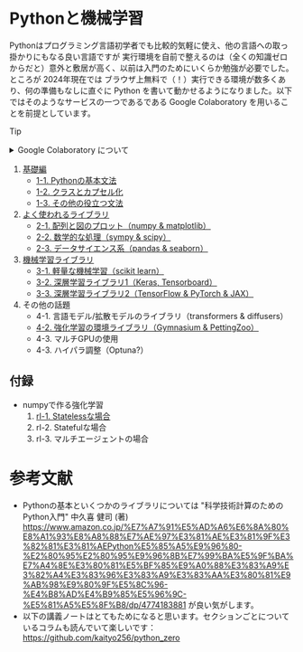 # Pythonと機械学習

Pythonはプログラミング言語初学者でも比較的気軽に使え、他の言語への取っ掛かりにもなる良い言語ですが 実行環境を自前で整えるのは（全くの知識ゼロからだと）意外と敷居が高く、以前は入門のためにいくらか勉強が必要でした。ところが 2024年現在では ブラウザ上無料で（！）実行できる環境が数多くあり、何の準備もなしに直ぐに Python を書いて動かせるようになりました。以下ではそのようなサービスの一つであるである Google Colaboratory を用いることを前提としています。

> [!TIP]
> <details class="memo">
> <summary>Google Colaboratory について</summary>
> <blockquote>
> 
> **立ち上げ方**
> 
> 1. https://colab.research.google.com/?hl=ja にアクセス
> 2. Googleにログイン（すでにしている場合は3）
> 3. ノートブックを新規作成 / あるいはすでに作成したノートブックを選択
> 
> **使い方**
> 
> ノートブックは、セルと呼ばれるパーツが縦に並んで構成されています。セルには二種類あります：
> - コードのセル
>     - Python の コードを書いて動かすことのできるセル。
>     - 動かすには、そのセルを選択しながら `shift` + `enter` か、セルの冒頭に示されている再生マークをクリックする。
> - テキストのセル
>     - テキストを書く用のセル。次のコードセルで何をやっているのかの説明を書くと良い。
>     - テキストを装飾したい場合は、\$\$ などで囲むと LaTeXが使える。また、HTML や markdown が有効。
> 
> ウインドウの左上の追加するボタンからこれらのセルを追加できます。また、左側のアイコンは、上から順に
> - 目次
>     - テキストセルの markdown 記法の heading (#を6個まで重ねて見出し扱いにできる) から自動生成。
> - 検索と置換
> - 現在読み込まれている変数の情報
> - 機密情報の管理
>     - 外部に接続する際の鍵情報など：参考 https://qiita.com/suzuki_sh/items/4817e3423f2989bbb9ed
> - プログラム実行している仮想マシンのファイル構造
>     - 例えば python で画像を保存したりできます。
> 
> 他にも色々ありますが、使っていくうちに覚えてられるかと思います。
> </blockquote>
> </details>


1. [基礎編](section1/preface.md)
    - [1-1. Pythonの基本文法](section1/1-1.md)
    - [1-2. クラスとカプセル化](section1/1-2.md)
    - [1-3. その他の役立つ文法](section1/1-3.md)
2. [よく使われるライブラリ](section2/preface.md)
    - [2-1. 配列と図のプロット（numpy & matplotlib）](section2/2-1.md)
    - [2-2. 数学的な処理（sympy & scipy）](section2/2-2.md)
    - [2-3. データサイエンス系（pandas & seaborn）](section2/2-3.md)
3. [機械学習ライブラリ](section3/preface.md)
    - [3-1. 軽量な機械学習（scikit learn）](section3/3-1.md)
    - [3-2. 深層学習ライブラリ1（Keras, Tensorboard）](section3/3-2.md)
    - [3-3. 深層学習ライブラリ2（TensorFlow & PyTorch & JAX）](section3/3-3.md)
4. その他の話題
    - 4-1. 言語モデル/拡散モデルのライブラリ（transformers & diffusers）
    - [4-2. 強化学習の環境ライブラリ（Gymnasium & PettingZoo）](section4/4-2.md)
    - 4-3. マルチGPUの使用
    - 4-3. ハイパラ調整（Optuna?）

## 付録

- numpyで作る強化学習
    1. [rl-1. Statelessな場合](rl_np/1.md)
    2. rl-2. Statefulな場合
    3. rl-3. マルチエージェントの場合



# 参考文献

- Pythonの基本といくつかのライブラリについては "科学技術計算のためのPython入門" 中久喜 健司 (著) https://www.amazon.co.jp/%E7%A7%91%E5%AD%A6%E6%8A%80%E8%A1%93%E8%A8%88%E7%AE%97%E3%81%AE%E3%81%9F%E3%82%81%E3%81%AEPython%E5%85%A5%E9%96%80-%E2%80%95%E2%80%95%E9%96%8B%E7%99%BA%E5%9F%BA%E7%A4%8E%E3%80%81%E5%BF%85%E9%A0%88%E3%83%A9%E3%82%A4%E3%83%96%E3%83%A9%E3%83%AA%E3%80%81%E9%AB%98%E9%80%9F%E5%8C%96-%E4%B8%AD%E4%B9%85%E5%96%9C-%E5%81%A5%E5%8F%B8/dp/4774183881 が良い気がします。
- 以下の講義ノートはとてもためになると思います。セクションごとについているコラムも読んでいて楽しいです：https://github.com/kaityo256/python_zero 